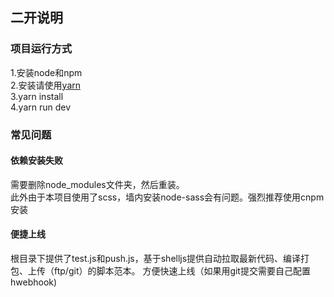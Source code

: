 ## 二开说明

### 项目运行方式
1.安装node和npm  
2.安装请使用[yarn](https://yarn.bootcss.com/)  
3.yarn install  
4.yarn run dev  

### 常见问题

#### 依赖安装失败
需要删除node_modules文件夹，然后重装。  
此外由于本项目使用了scss，墙内安装node-sass会有问题。强烈推荐使用cnpm安装

#### 便捷上线
根目录下提供了test.js和push.js，基于shelljs提供自动拉取最新代码、编译打包、上传（ftp/git）的脚本范本。
方便快速上线（如果用git提交需要自己配置hwebhook)



